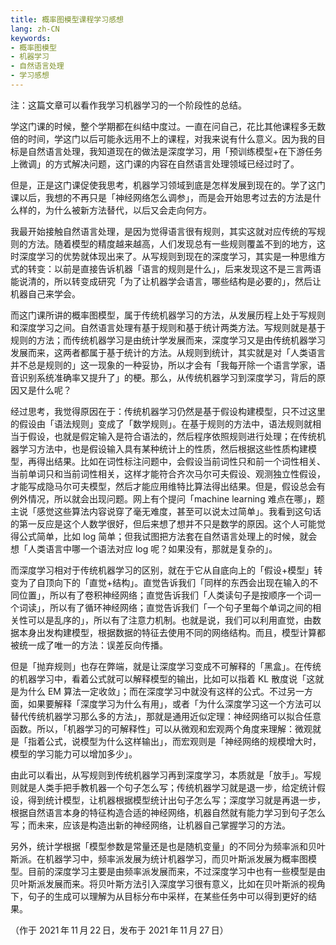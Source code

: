 ```yaml
---
title: 概率图模型课程学习感想
lang: zh-CN
keywords:
- 概率图模型
- 机器学习
- 自然语言处理
- 学习感想
---
```


注：这篇文章可以看作我学习机器学习的一个阶段性的总结。

学这门课的时候，整个学期都在纠结中度过。一直在问自己，花比其他课程多无数倍的时间，学这门以后可能永远用不上的课程，对我来说有什么意义。因为我的目标是自然语言处理，我知道现在的做法是深度学习，用「预训练模型+在下游任务上微调」的方式解决问题，这门课的内容在自然语言处理领域已经过时了。

但是，正是这门课促使我思考，机器学习领域到底是怎样发展到现在的。学了这门课以后，我想的不再只是「神经网络怎么调参」，而是会开始思考过去的方法是什么样的，为什么被新方法替代，以后又会走向何方。

我最开始接触自然语言处理，是因为觉得语言很有规则，其实这就对应传统的写规则的方法。随着模型的精度越来越高，人们发现总有一些规则覆盖不到的地方，这时深度学习的优势就体现出来了。从写规则到现在的深度学习，其实是一种思维方式的转变：以前是直接告诉机器「语言的规则是什么」，后来发现这不是三言两语能说清的，所以转变成研究「为了让机器学会语言，哪些结构是必要的」，然后让机器自己来学会。

而这门课所讲的概率图模型，属于传统机器学习的方法，从发展历程上处于写规则和深度学习之间。自然语言处理有基于规则和基于统计两类方法。写规则就是基于规则的方法；而传统机器学习是由统计学发展而来，深度学习又是由传统机器学习发展而来，这两者都属于基于统计的方法。从规则到统计，其实就是对「人类语言并不总是规则的」这一现象的一种妥协，所以才会有「我每开除一个语言学家，语音识别系统准确率又提升了」的梗。那么，从传统机器学习到深度学习，背后的原因又是什么呢？

经过思考，我觉得原因在于：传统机器学习仍然是基于假设构建模型，只不过这里的假设由「语法规则」变成了「数学规则」。在基于规则的方法中，语法规则就相当于假设，也就是假定输入是符合语法的，然后程序依照规则进行处理；在传统机器学习方法中，也是假设输入具有某种统计上的性质，然后根据这些性质构建模型，再得出结果。比如在词性标注问题中，会假设当前词性只和前一个词性相关、当前单词只和当前词性相关，这样才能符合齐次马尔可夫假设、观测独立性假设，才能写成隐马尔可夫模型，然后才能应用维特比算法得出结果。但是，假设总会有例外情况，所以就会出现问题。网上有个提问「machine learning 难点在哪」，题主说「感觉这些算法内容说穿了毫无难度，甚至可以说太过简单」。我看到这句话的第一反应是这个人数学很好，但后来想了想并不只是数学的原因。这个人可能觉得公式简单，比如 log 简单；但我试图把方法套在自然语言处理上的时候，就会想「人类语言中哪一个语法对应 log 呢？如果没有，那就是复杂的」。

而深度学习相对于传统机器学习的区别，就在于它从自底向上的「假设+模型」转变为了自顶向下的「直觉+结构」。直觉告诉我们「同样的东西会出现在输入的不同位置」，所以有了卷积神经网络；直觉告诉我们「人类读句子是按顺序一个词一个词读」，所以有了循环神经网络；直觉告诉我们「一个句子里每个单词之间的相关性可以是乱序的」，所以有了注意力机制。也就是说，我们可以利用直觉，由数据本身出发构建模型，根据数据的特征去使用不同的网络结构。而且，模型计算都被统一成了唯一的方法：误差反向传播。

但是「抛弃规则」也存在弊端，就是让深度学习变成不可解释的「黑盒」。在传统的机器学习中，看着公式就可以解释模型的输出，比如可以指着 KL 散度说「这就是为什么 EM 算法一定收敛」；而在深度学习中就没有这样的公式。不过另一方面，如果要解释「深度学习为什么有用」，或者「为什么深度学习这一个方法可以替代传统机器学习那么多的方法」，那就是通用近似定理：神经网络可以拟合任意函数。所以，「机器学习的可解释性」可以从微观和宏观两个角度来理解：微观就是「指着公式，说模型为什么这样输出」，而宏观则是「神经网络的规模增大时，模型的学习能力可以增加多少」。

由此可以看出，从写规则到传统机器学习再到深度学习，本质就是「放手」。写规则就是人类手把手教机器一个句子怎么写；传统机器学习就是退一步，给定统计假设，得到统计模型，让机器根据模型统计出句子怎么写；深度学习就是再退一步，根据自然语言本身的特征构造合适的神经网络，机器自然就有能力学习到句子怎么写；而未来，应该是构造出新的神经网络，让机器自己掌握学习的方法。

另外，统计学根据「模型参数是常量还是也是随机变量」的不同分为频率派和贝叶斯派。在机器学习中，频率派发展为统计机器学习，而贝叶斯派发展为概率图模型。目前的深度学习主要是由频率派发展而来，不过深度学习中也有一些模型是由贝叶斯派发展而来。将贝叶斯方法引入深度学习很有意义，比如在贝叶斯派的视角下，句子的生成可以理解为从目标分布中采样，在某些任务中可以得到更好的结果。

（作于 2021&#8239;年&#8239;11&#8239;月&#8239;22&#8239;日，发布于 2021&#8239;年&#8239;11&#8239;月&#8239;27&#8239;日）
